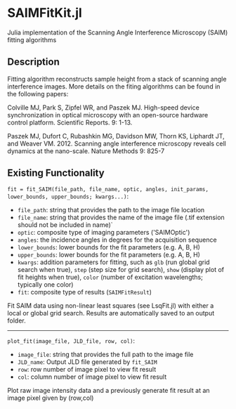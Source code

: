 # SAIMFitKit.jl
Julia implementation of the Scanning Angle Interference Microscopy (SAIM) fitting algorithms

## Description
Fitting algorithm reconstructs sample height from a stack of scanning angle interference images. More details on the fiting algorithms can be found in the following papers:

Colville MJ, Park S, Zipfel WR, and Paszek MJ. High-speed device synchronization in optical microscopy with an open-source hardware control platform. Scientific Reports. 9: 1-13. 

Paszek MJ, Dufort C, Rubashkin MG, Davidson MW, Thorn KS, Liphardt JT, and Weaver VM.  2012.  Scanning angle interference microscopy reveals cell dynamics at the nano-scale.  Nature Methods 9: 825-7

Existing Functionality
----------------------

`fit = fit_SAIM(file_path, file_name, optic, angles, init_params, lower_bounds, upper_bounds; kwargs...)`:

* `file_path`: string that provides the path to the image file location
* `file_name`: string that provides the name of the image file (.tif extension should not be included in name)`
* `optic`: composite type of imaging parameters ('SAIMOptic')
* `angles`: the incidence angles in degrees for the acquisition sequence 
* `lower_bounds`: lower bounds for the fit parameters (e.g. A, B, H)
* `upper_bounds`: lower bounds for the fit parameters (e.g. A, B, H)
* `kwargs`: addition parameters for fitting, such as `glb` (run global grid search when true), `step` (step size for grid search), `show` (display plot of fit heights when true), `color` (number of excitation wavelengths; typically one color)
* `fit`: composite type of results (`SAIMFitResult`)

Fit SAIM data using non-linear least squares (see LsqFit.jl) with either a local or global grid search. Results are automatically saved to an output folder. 

----

`plot_fit(image_file, JLD_file, row, col)`:

* `image_file`: string that provides the full path to the image file
* `JLD_name`: Output JLD file generated by `fit_SAIM`
* `row`: row number of image pixel to view fit result 
* `col`: column number of image pixel to view fit result 

Plot raw image intensity data and a previously generate fit result at an image pixel given by (row,col) 

